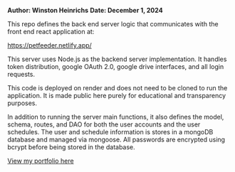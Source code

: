 **Author: Winston Heinrichs**
**Date: December 1, 2024**

This repo defines the back end server logic that communicates with the front end react application at:

https://petfeeder.netlify.app/

This server uses Node.js as the
backend server implementation. It handles token distribution, google OAuth 2.0, google drive interfaces, and all login requests.

This code is deployed on render and does not need to be cloned to run the application. It is made public here purely
for educational and transparency purposes. 

In addition to running the server main functions, it also defines the model, schema, routes, and DAO for
both the user accounts and the user schedules. The user and schedule information is stores in a mongoDB 
database and managed via mongoose. All passwords are encrypted using bcrypt before being stored in the 
database. 

[View my portfolio here](www.winstonheinrichs.com)